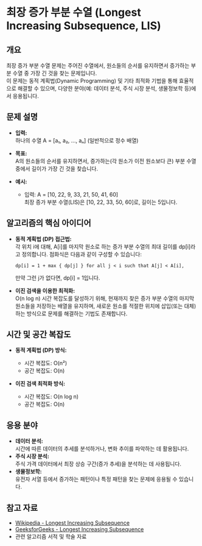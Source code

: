# 최장 증가 부분 수열 (Longest Increasing Subsequence, LIS)

## 개요
최장 증가 부분 수열 문제는 주어진 수열에서, 원소들의 순서를 유지하면서 증가하는 부분 수열 중 가장 긴 것을 찾는 문제입니다.  
이 문제는 동적 계획법(Dynamic Programming) 및 기타 최적화 기법을 통해 효율적으로 해결할 수 있으며, 다양한 분야(예: 데이터 분석, 주식 시장 분석, 생물정보학 등)에서 응용됩니다.

## 문제 설명
- **입력:**  
  하나의 수열 A = [a₁, a₂, ..., aₙ] (일반적으로 정수 배열)
  
- **목표:**  
  A의 원소들의 순서를 유지하면서, 증가하는(각 원소가 이전 원소보다 큰) 부분 수열 중에서 길이가 가장 긴 것을 찾습니다.
  
- **예시:**  
  - 입력: A = [10, 22, 9, 33, 21, 50, 41, 60]  
    최장 증가 부분 수열(LIS)은 [10, 22, 33, 50, 60]로, 길이는 5입니다.

## 알고리즘의 핵심 아이디어
- **동적 계획법 (DP) 접근법:**  
  각 위치 i에 대해, A[i]를 마지막 원소로 하는 증가 부분 수열의 최대 길이를 dp[i]라고 정의합니다.
  점화식은 다음과 같이 구성할 수 있습니다:
  ```
  dp[i] = 1 + max { dp[j] } for all j < i such that A[j] < A[i],
  ```
  만약 그런 j가 없다면, dp[i] = 1입니다.
  
- **이진 검색을 이용한 최적화:**  
  O(n log n) 시간 복잡도를 달성하기 위해, 현재까지 찾은 증가 부분 수열의 마지막 원소들을 저장하는 배열을 유지하며,
  새로운 원소를 적절한 위치에 삽입(또는 대체)하는 방식으로 문제를 해결하는 기법도 존재합니다.

## 시간 및 공간 복잡도
- **동적 계획법 (DP) 방식:**  
  - 시간 복잡도: O(n²)
  - 공간 복잡도: O(n)
  
- **이진 검색 최적화 방식:**  
  - 시간 복잡도: O(n log n)
  - 공간 복잡도: O(n)

## 응용 분야
- **데이터 분석:**  
  시간에 따른 데이터의 추세를 분석하거나, 변화 추이를 파악하는 데 활용됩니다.
- **주식 시장 분석:**  
  주식 가격 데이터에서 최장 상승 구간(증가 추세)을 분석하는 데 사용됩니다.
- **생물정보학:**  
  유전자 서열 등에서 증가하는 패턴이나 특정 패턴을 찾는 문제에 응용될 수 있습니다.

## 참고 자료
- [Wikipedia - Longest Increasing Subsequence](https://en.wikipedia.org/wiki/Longest_increasing_subsequence)
- [GeeksforGeeks - Longest Increasing Subsequence](https://www.geeksforgeeks.org/longest-increasing-subsequence-dp-3/)
- 관련 알고리즘 서적 및 학술 자료